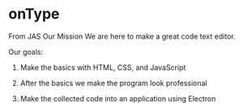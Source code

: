 # onType

From JAS
Our Mission
We are here to make a great code text editor.

Our goals:

1. Make the basics with HTML, CSS, and JavaScript

2. After the basics we make the program look professional

3. Make the collected code into an application using Electron
